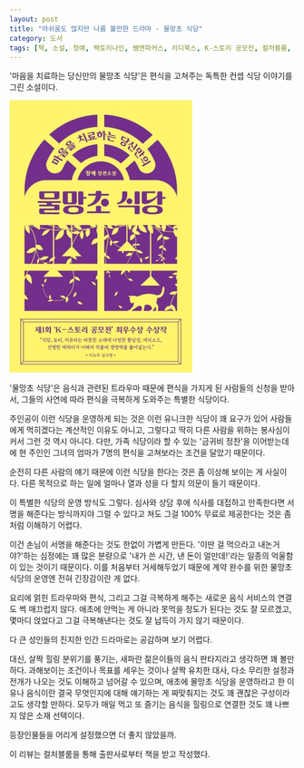 ```yaml
---
layout: post
title: "아쉬움도 많지만 나름 볼만한 드라마 - 물망초 식당"
category: 도서
tags: [책, 소설, 청예, 팩토리나인, 쌤앤파커스, 리디북스, K-스토리 공모전, 컬처블룸, 서평]
---
```


'마음을 치료하는 당신만의 물망초 식당'은
편식을 고쳐주는 독특한 컨셉 식당 이야기를 그린 소설이다.

![표지](/images/myosotis-restaurant-book-h480.jpg)

'물망초 식당'은
음식과 관련된 트라우마 때문에 편식을 가지게 된 사람들의 신청을 받아서,
그들의 사연에 따라 편식을 극복하게 도와주는 특별한 식당이다.

주인공이 이런 식당을 운영하게 되는 것은
이런 유니크한 식당이 꽤 요구가 있어 사람들에게 먹히겠다는 계산적인 이유도 아니고,
그렇다고 딱히 다른 사람을 위하는 봉사심이 커서 그런 것 역시 아니다.
다만, 가족 식당이라 할 수 있는 '금귀비 정찬'을 이어받는데에
현 주인인 그녀의 엄마가 7명의 편식을 고쳐보라는 조건을 달았기 때문이다.

순전히 다른 사람의 얘기 때문에 이런 식당을 한다는 것은
좀 이상해 보이는 게 사실이다.
다른 목적으로 하는 일에 얼마나 열과 성을 다 할지 의문이 들기 때문이다.

이 특별한 식당의 운영 방식도 그렇다.
심사와 상담 후에 식사를 대접하고 만족한다면 서명을 해준다는 방식까지야 그럴 수 있다고 쳐도
그걸 100% 무료로 제공한다는 것은 좀처럼 이해하기 어렵다.

이건 손님이 서명을 해준다는 것도 한없이 가볍게 만든다.
'이딴 걸 먹으라고 내논거야?'하는 심정에는 꽤 많은 분량으로
'내가 쓴 시간, 낸 돈이 얼만데!'라는 일종의 억울함이 있는 것이기 때문이다.
이를 처음부터 거세해두었기 때문에
계약 완수를 위한 물망초 식당의 운영엔 전혀 긴장감이란 게 없다.

요리에 얽힌 트라우마와 편식,
그리고 그걸 극복하게 해주는 새로운 음식 서비스의 연결도 썩 매끄럽지 않다.
애초에 안먹는 게 아니라 못먹을 정도가 된다는 것도 잘 모르겠고,
몇마디 얹었다고 그걸 극복해낸다는 것도 잘 납득이 가지 않기 때문이다.

다 큰 성인들의 진지한 인간 드라마로는 공감하며 보기 어렵다.

대신, 살짝 힐링 분위기를 풍기는, 새파란 젊은이들의 음식 판타지라고 생각하면 꽤 볼만하다.
과해보이는 조건이나 목표를 세우는 것이나
살짝 유치한 대사, 다소 무리한 설정과 전개가 나오는 것도 이해하고 넘어갈 수 있으며,
애초에 물망초 식당을 운영하라고 한 이유나
음식이란 결국 무엇인지에 대해 얘기하는 게 짜맞춰지는 것도
꽤 괜찮은 구성이라고도 생각할 만하다.
모두가 매일 먹고 또 즐기는 음식을 힐링으로 연결한 것도 꽤 나쁘지 않은 소재 선택이다.

등장인물들을 어리게 설정했으면 더 좋지 않았을까.



<div class="im im-info">
이 리뷰는 컬처블룸을 통해 출판사로부터 책을 받고 작성했다.
</div>
